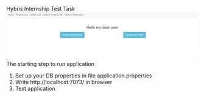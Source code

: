 Hybris Internship Test Task
![img_1.png](img_1.png)

The starting step to run application
1. Set up your DB properties in file application.properties
2. Write http://localhost:7073/ in browser
3. Test application
